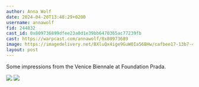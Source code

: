 ```yaml
---
author: Anna Wolf
date: 2024-04-20T13:48:29+0200
username: annawolf
fid: 244832
cast_id: 0x809736899dfee23a0d1e39bb6470365ac77239fb
cast: https://warpcast.com/annawolf/0x80973689
image: https://imagedelivery.net/BXluQx4ige9GuW0Ia56BHw/cafbee17-13b7-4441-d4dc-d01c1578aa00/original
layout: post
---
```

Some impressions from the Venice Biennale at Foundation Prada.  

![](https://imagedelivery.net/BXluQx4ige9GuW0Ia56BHw/cafbee17-13b7-4441-d4dc-d01c1578aa00/original)
![](https://imagedelivery.net/BXluQx4ige9GuW0Ia56BHw/08f11443-4a33-4786-9c52-c56d4db43400/original)